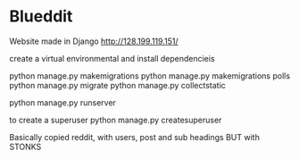 # Blueddit
Website made in Django http://128.199.119.151/

create a virtual environmental and install dependencieis 

python manage.py makemigrations
python manage.py makemigrations polls
python manage.py migrate
python manage.py collectstatic

python manage.py runserver


to create a superuser 
python manage.py createsuperuser

Basically copied reddit, with users, post and sub headings BUT with STONKS

